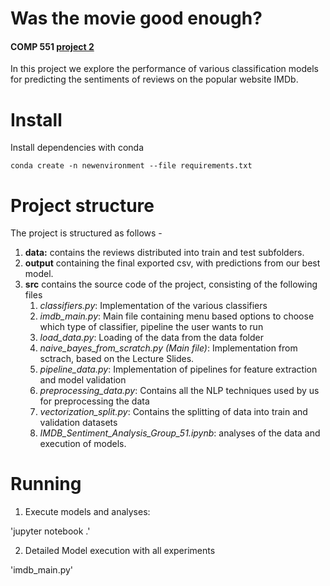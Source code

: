 # Was the movie good enough?
#### COMP 551 [project 2](https://cs.mcgill.ca/~wlh/comp551/files/miniproject2_spec.pdf)

In this project we explore the performance of various classification models for predicting the sentiments of reviews on the popular website IMDb. 

# Install

Install dependencies with conda

`conda create -n newenvironment --file requirements.txt`

# Project structure

The project is structured as follows -
1. **data:** contains the reviews distributed into train and test subfolders.
2. **output** containing the final exported csv, with predictions from our best model.
3. **src** contains the source code of the project, consisting of the following files
    1. *classifiers.py*: Implementation of the various classifiers
    2. *imdb_main.py*: Main file containing menu based options to choose which type of classifier, pipeline the user wants to run
    3. *load_data.py*: Loading of the data from the data folder
    4. *naive_bayes_from_scratch.py (Main file)*: Implementation from sctrach, based on the Lecture Slides.
    5. *pipeline_data.py*: Implementation of pipelines for feature extraction and model validation
    6. *preprocessing_data.py*: Contains all the NLP techniques used by us for preprocessing the data
    7. *vectorization_split.py*: Contains the splitting of data into train and validation datasets
    8. *IMDB_Sentiment_Analysis_Group_51.ipynb*: analyses of the data and execution of models.

# Running


1. Execute models and analyses:

'jupyter notebook .'

2. Detailed Model execution with all experiments

'imdb_main.py'